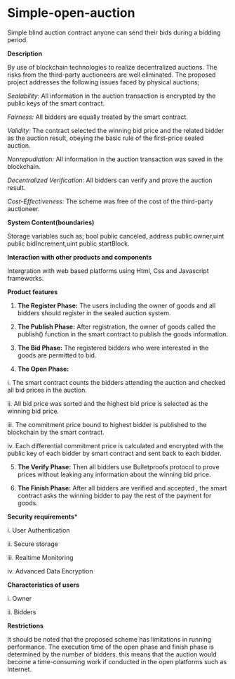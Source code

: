 # Simple-open-auction
Simple blind auction contract anyone can send their bids during a bidding period.

**Description**

By use of blockchain technologies to realize decentralized auctions. The risks from the third-party auctioneers are well eliminated.
The proposed project addresses the following issues faced by physical auctions;

*Sealability:* All information in the auction transaction is encrypted by the public keys of the smart contract.
				
*Fairness:* All bidders are equally treated by the smart contract.

*Validity:* The contract selected the winning bid price and the related bidder as the auction result, obeying the basic rule of the first-price sealed auction.
				
*Nonrepudiation:* All information in the auction transaction was saved in the blockchain.
				
*Decentralized Verification:* All bidders can verify and prove the auction result.

*Cost-Effectiveness:* The scheme was free of the cost of the third-party auctioneer.
 
 **System Content(boundaries)**
 
 Storage variables such as; bool public canceled, address public owner,uint public bidIncrement,uint public startBlock.
 
 **Interaction with other products and components**
 
 Intergration with web based platforms using Html, Css and Javascript frameworks.
 
 **Product features**
 
 1. **The Register Phase:** The users including the owner of goods and all bidders should register in the sealed auction system.
 
 2. **The Publish Phase:** After registration, the owner of goods called the publish() function in the smart contract to publish the goods information.
 
 3. **The Bid Phase:** The registered bidders who were interested in the goods are permitted to bid.
 
 4. **The Open Phase:** 
 
 i. The smart contract counts the bidders attending the auction and checked all bid prices in the auction.
 
ii. All bid price was sorted and the highest bid price is selected as the winning bid price.

iii. The commitment price  bound to highest bidder is published to the blockchain by the smart contract.
								 
iv. Each differential commitment price is calculated and encrypted with the public key of each bidder by smart contract and sent back to each bidder.
								 
  5. **The Verify Phase:** Then all bidders use Bulletproofs protocol to prove prices without leaking any information about the winning bid price.
	
  6. **The Finish Phase:** After all bidders are verified and accepted , the smart contract asks the winning bidder to pay the rest of the payment for goods.
  
  **Security requirements***
	
  i. User Authentication
	
  ii. Secure storage
	
  iii. Realtime Monitoring
	
  iv. Advanced Data Encryption
  
  **Characteristics of users**
	
  i. Owner
	
  ii. Bidders
  
  **Restrictions**
	
It should be noted that the proposed scheme has limitations in running performance. The execution time of the open phase and finish phase is determined by the number of bidders. this means that the auction would become a time-consuming work if conducted in the open platforms such as Internet.
  
                 
